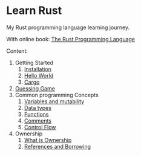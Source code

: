 # Learn Rust

My Rust programming language learning journey.

With online book: [The Rust Programming Language](https://doc.rust-lang.org/book/title-page.html)

Content:

1. Getting Started
   1. [Installation](1_1_installation.md)
   2. [Hello World](1_2_hello_world.md)
   3. [Cargo](1_3_cargo.md)
2. [Guessing Game](2_guessing_game.md)
3. Common programming Concepts
   1. [Variables and mutability](3_1_variables_and_mutability.md)
   2. [Data types](3_2_data_types.md)
   3. [Functions](3_3_functions.md)
   4. [Comments](3_4_comments.md)
   5. [Control Flow](3_5_control_flow.md)
4. Ownership
   1. [What is Ownership](4_1_what_is_ownership.md)
   2. [References and Borrowing](4_2_references_and_borrowing.md)
  